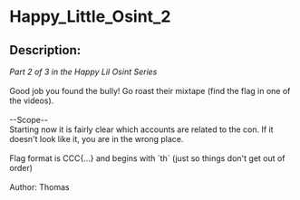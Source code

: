 
# Happy_Little_Osint_2
## Description:
<div class="challenge-description"><i>Part 2 of 3 in the Happy Lil Osint Series</i><br/>
<br/>
Good job you found the bully! Go roast their mixtape (find the flag in one of the videos).<br/>
<br/>
--Scope--<br/>
Starting now it is fairly clear which accounts are related to the con. If it doesn't look like it, you are in the wrong place.<br/>
<br/>
Flag format is CCC{...} and begins with `th` (just so things don't get out of order)<br/>
<br/>
Author: Thomas</div>

